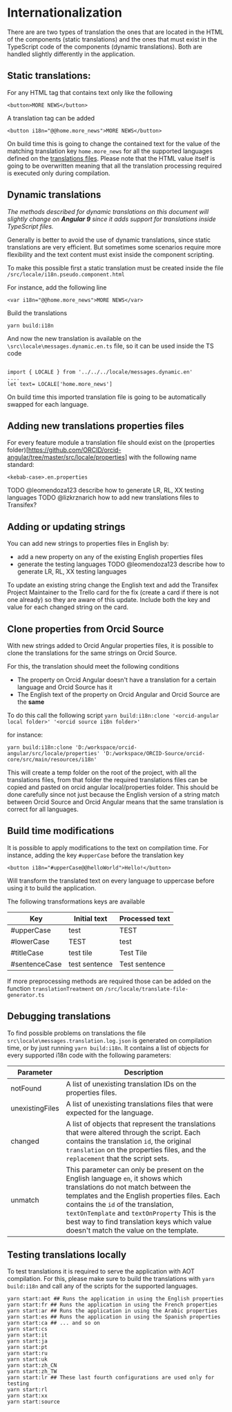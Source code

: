 # Internationalization

There are are two types of translation the ones that are located in the HTML of the components (static translations) and the ones that must exist in the TypeScript code of the components (dynamic translations). Both are handled slightly differently in the application.

## Static translations:

For any HTML tag that contains text only like the following

```
<button>MORE NEWS</button>

```

A translation tag can be added

```
<button i18n="@@home.more_news">MORE NEWS</button>
```

On build time this is going to change the contained text for the value of the matching translation key `home.more_news` for all the supported languages defined on the [translations files](https://github.com/ORCID/orcid-angular/tree/master/src/locale/properties). Please note that the HTML value itself is going to be overwritten meaning that all the translation processing required is executed only during compilation.

## Dynamic translations

_The methods described for dynamic translations on this document
will slightly change on **Angular 9** since it adds support for
translations inside TypeScript files._

Generally is better to avoid the use of dynamic translations, since static translations are very efficient. But sometimes some scenarios require more flexibility and the text content must exist inside the component scripting.

To make this possible first a static translation must be created inside the file `/src/locale/i18n.pseudo.component.html`

For instance, add the following line

```
<var i18n="@@home.more_news">MORE NEWS</var>
```

Build the translations

```
yarn build:i18n
```

And now the new translation is available on the `\src\locale\messages.dynamic.en.ts` file, so it can be used inside the TS code

```

import { LOCALE } from '../../../locale/messages.dynamic.en'
....
let text= LOCALE['home.more_news']

```

On build time this imported translation file is going to be automatically swapped for each language.

## Adding new translations properties files

For every feature module a translation file should exist on the (properties folder)[https://github.com/ORCID/orcid-angular/tree/master/src/locale/properties] with the following name standard:

```
<kebab-case>.en.properties
```

TODO @leomendoza123 describe how to generate LR, RL, XX testing languages
TODO @lizkrznarich how to add new translations files to Transifex?

## Adding or updating strings

You can add new strings to properties files in English by:

- add a new property on any of the existing English properties files
- generate the testing languages TODO @leomendoza123 describe how to generate LR, RL, XX testing languages

To update an existing string change the English text and add the Transifex Project Maintainer to the Trello card for the fix (create a card if there is not one already) so they are aware of this update. Include both the key and value for each changed string on the card.

## Clone properties from Orcid Source

With new strings added to Orcid Angular properties files, it is possible to clone the translations for the same strings on Orcid Source.

For this, the translation should meet the following conditions

- The property on Orcid Angular doesn't have a translation for a certain language and Orcid Source has it
- The English text of the property on Orcid Angular and Orcid Source are the **same**

To do this call the following script `yarn build:i18n:clone '<orcid-angular local folder>' '<orcid source i18n folder>'`

for instance:

```
yarn build:i18n:clone 'D:/workspace/orcid-angular/src/locale/properties' 'D:/workspace/ORCID-Source/orcid-core/src/main/resources/i18n'
```

This will create a temp folder on the root of the project, with all the translations files, from that folder the required translations files can be copied and pasted on orcid angular local/properties folder. This should be done carefully since not just because the English version of a string match between Orcid Source and Orcid Angular means that the same translation is correct for all languages.

## Build time modifications

It is possible to apply modifications to the text on compilation time.
For instance, adding the key `#upperCase` before the translation key

```
<button i18n="#upperCase@@helloWorld">Hello!</button>
```

Will transform the translated text on every language to uppercase before using it to build the application.

The following transformations keys are available

| Key           | Initial text  | Processed text |
| ------------- | ------------- | -------------- |
| #upperCase    | test          | TEST           |
| #lowerCase    | TEST          | test           |
| #titleCase    | test tile     | Test Tile      |
| #sentenceCase | test sentence | Test sentence  |

If more preprocessing methods are required those can be added on the function `translationTreatment` on `/src/locale/translate-file-generator.ts`

## Debugging translations

To find possible problems on translations the file `src\locale\messages.translation.log.json` is generated on compilation time, or by just running `yarn build:i18n`. It contains a list of objects for every supported i18n code with the following parameters:

| Parameter       | Description                                                                                                                                                                                                                                                                                                                                           |
| --------------- | ----------------------------------------------------------------------------------------------------------------------------------------------------------------------------------------------------------------------------------------------------------------------------------------------------------------------------------------------------- |
| notFound        | A list of unexisting translation IDs on the properties files.                                                                                                                                                                                                                                                                                         |
| unexistingFiles | A list of unexisting translations files that were expected for the language.                                                                                                                                                                                                                                                                          |
| changed         | A list of objects that represent the translations that were altered through the script. Each contains the translation `id`, the original `translation` on the properties files, and the `replacement` that the script sets.                                                                                                                           |
| unmatch         | This parameter can only be present on the English language `en`, it shows which translations do not match between the templates and the English properties files. Each contains the `id` of the translation, `textOnTemplate` and `textOnProperty` This is the best way to find translation keys which value doesn't match the value on the template. |

## Testing translations locally

To test translations it is required to serve the application with AOT compilation. For this, please make sure to build the translations with `yarn build:i18n` and call any of the scripts for the supported languages.

```
yarn start:aot ## Runs the application in using the English properties
yarn start:fr ## Runs the application in using the French properties
yarn start:ar ## Runs the application in using the Arabic properties
yarn start:es ## Runs the application in using the Spanish properties
yarn start:ca ## ... and so on
yarn start:cs
yarn start:it
yarn start:ja
yarn start:pt
yarn start:ru
yarn start:uk
yarn start:zh_CN
yarn start:zh_TW
yarn start:lr ## These last fourth configurations are used only for testing
yarn start:rl
yarn start:xx
yarn start:source
```
